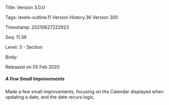 Title:  Version 3.0.0

Tags:   levels-outline.11 Version History.36 Version 300

Timestamp: 20210627222923

Seq:    11.36

Level:  3 - Section

Body: 

Released on 05 Feb 2020
 
##### A Few Small Improvements

Made a few small improvements, focusing on the Calendar displayed when updating a date, and the date recurs logic.
